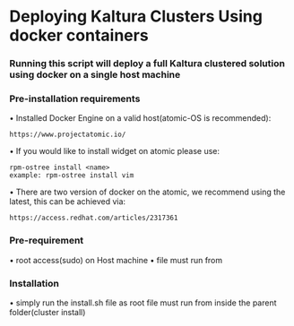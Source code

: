 # Deploying Kaltura Clusters Using docker containers

### Running this script will deploy a full Kaltura clustered solution using docker on a single host machine 
 
### Pre-installation requirements 
• Installed Docker Engine on a valid host(atomic-OS is recommended):

    https://www.projectatomic.io/
 
• If you would like to install widget on atomic please use:

    rpm-ostree install <name> 
    example: rpm-ostree install vim
    
• There are two version of docker on the atomic, we recommend using the latest, this can be achieved via:
     
    https://access.redhat.com/articles/2317361


### Pre-requirement
 
• root access(sudo) on Host machine
• file must run from 


### Installation
 
• simply run the install.sh file as root file must run from inside the parent folder(cluster install)


 
     



